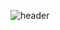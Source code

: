 ![header](https://capsule-render.vercel.app/api?type=waving&color=auto8&height=300&section=header&text=Welcome&desc=JunYoung's%Github%Space%20render&fontSize=90)

<!--
**juneyng/juneyng** is a ✨ _special_ ✨ repository because its `README.md` (this file) appears on your GitHub profile.

Here are some ideas to get you started:

- 🔭 I’m currently working on ...
- 🌱 I’m currently learning ...
- 👯 I’m looking to collaborate on ...
- 🤔 I’m looking for help with ...
- 💬 Ask me about ...
- 📫 How to reach me: ...
- 😄 Pronouns: ...
- ⚡ Fun fact: ...
-->
